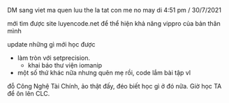 DM sang viet ma quen luu the la tat con me no may di
 4:51 pm / 30/7/2021
 
 mới tìm được site luyencode.net để thể hiện khả năng vippro của bản thân mình
 
update những gì mới học được
- làm tròn với setprecision.
  - khai báo thư viện iomanip 
- một số thứ khác nữa nhưng quên mẹ rồi, code lắm bài tập vl

đỗ Công Nghệ Tài Chính, ảo thật đấy, đéo biết học gì ở đó nữa. Giờ học TA để ôn lên CLC.
